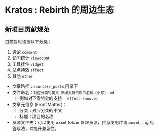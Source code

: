 # Kratos : Rebirth 的周边生态

## 新项目贡献规范

目前暂时设置以下分类：

1. 评论 `comment`
2. 访问统计 `viewcount`
3. 工具挂件 `widget`
4. 站点特效 `effect`
5. 其他 `other`

- 文章路径：`sources/_posts` 目录下
- 文件命名：`对应分类的英文-新增支持的项目名称（小写）.md`
  - 例如对下雪特效的支持： `effect-snow.md`
- 文章元信息 (Front Matter)：
  - 分类：对应分类的中文
  - 标题：项目的名称
- 资源文件夹：可以使用 asset folder 管理资源，推荐使用传统 asset_img 标签写法，以提升兼容性。
